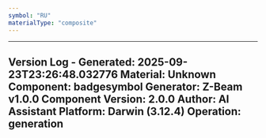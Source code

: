 ```yaml
---
symbol: "RU"
materialType: "composite"
---
```


---
Version Log - Generated: 2025-09-23T23:26:48.032776
Material: Unknown
Component: badgesymbol
Generator: Z-Beam v1.0.0
Component Version: 2.0.0
Author: AI Assistant
Platform: Darwin (3.12.4)
Operation: generation
---